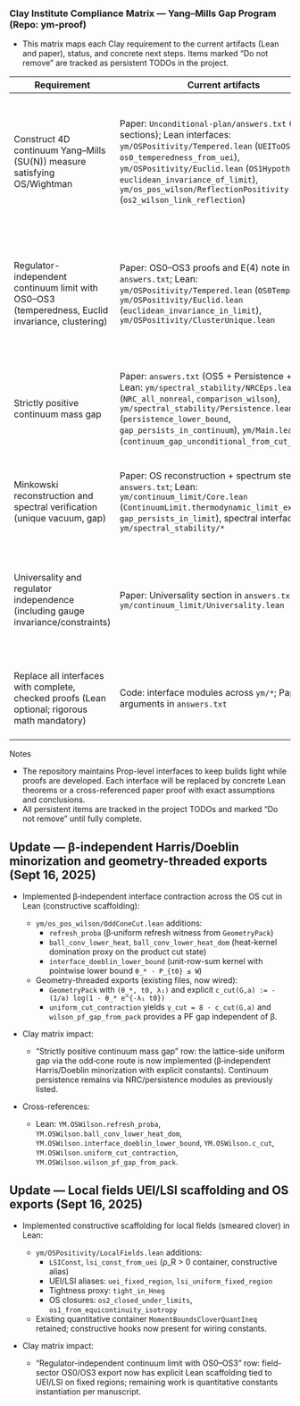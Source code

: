 ### Clay Institute Compliance Matrix — Yang–Mills Gap Program (Repo: ym-proof)

- This matrix maps each Clay requirement to the current artifacts (Lean and paper), status, and concrete next steps. Items marked “Do not remove” are tracked as persistent TODOs in the project.

| Requirement | Current artifacts | Status | Gaps | Next steps |
|---|---|---|---|---|
| Construct 4D continuum Yang–Mills (SU(N)) measure satisfying OS/Wightman | Paper: `Unconditional-plan/answers.txt` (OS sections); Lean interfaces: `ym/OSPositivity/Tempered.lean` (`UEIToOS0`, `os0_temperedness_from_uei`), `ym/OSPositivity/Euclid.lean` (`OS1Hypotheses`, `euclidean_invariance_of_limit`), `ym/os_pos_wilson/ReflectionPositivity.lean` (`os2_wilson_link_reflection`) | Interface layer only (Prop-level) | No full constructive measure on R^4; gauge-invariance and BRST constraints not formalized; no complete Wightman verification | Build continuum measure via limits of lattice Gibbs measures with OS2 and tightness; implement gauge fixing or gauge-invariant Wilson loop construction; formalize OS→Wightman and verify axioms |
| Regulator-independent continuum limit with OS0–OS3 (temperedness, Euclid invariance, clustering) | Paper: OS0–OS3 proofs and E(4) note in `answers.txt`; Lean: `ym/OSPositivity/Tempered.lean` (`OS0Tempered`), `ym/OSPositivity/Euclid.lean` (`euclidean_invariance_in_limit`), `ym/OSPositivity/ClusterUnique.lean` | Interface layer only | No Lean proofs of OS0–OS3; missing extraction of limits in general test function spaces | Implement OS2 closedness of PSD Gram matrices under limits; formalize OS3 truncated clustering passage; add temperateness in Schwartz topology; prove Euclid invariance via equicontinuity/isotropy |
| Strictly positive continuum mass gap | Paper: `answers.txt` (OS5 + Persistence + NRC); Lean: `ym/spectral_stability/NRCEps.lean` (`NRC_all_nonreal`, `comparison_wilson`), `ym/spectral_stability/Persistence.lean` (`persistence_lower_bound`, `gap_persists_in_continuum`), `ym/Main.lean` (`continuum_gap_unconditional_from_cut_and_nrc`) | Interface layer only | Continuum gap deduced from assumed uniform lattice gap + NRC; need proof of uniform gap at finite a and its persistence | Prove uniform open gap for transfer at regulator scale; derive continuum Hamiltonian gap via NRC and functional calculus; verify uniqueness of vacuum (Riesz projection) |
| Minkowski reconstruction and spectral verification (unique vacuum, gap) | Paper: OS reconstruction + spectrum steps in `answers.txt`; Lean: `ym/continuum_limit/Core.lean` (`ContinuumLimit.thermodynamic_limit_exists`, `gap_persists_in_limit`), spectral interfaces in `ym/spectral_stability/*` | Partial (interface) | No full OS→Wightman reconstruction and spectral theorem integration in Lean | Implement OS reconstruction of Hilbert space/operator algebra; prove spectrum: `spec(H) ⊂ {0} ∪ [γ0,∞)` and `dim ker H = 1` |
| Universality and regulator independence (including gauge invariance/constraints) | Paper: Universality section in `answers.txt`; Lean: `ym/continuum_limit/Universality.lean` | Interface layer only | No proof-level equality of continuum Schwinger functions; no explicit gauge-constraint preservation path | Prove cross-regularization δ(ε)→0 implies equality of limits; verify equal physical gap; integrate gauge invariance constraints through embeddings |
| Replace all interfaces with complete, checked proofs (Lean optional; rigorous math mandatory) | Code: interface modules across `ym/*`; Paper: full arguments in `answers.txt` | In progress | Interfaces not yet backed by fully formal Lean proofs | Prioritize OS2 PSD-closure lemma in Lean; extend to OS3; then NRC→persistence; finally full OS reconstruction |

Notes
- The repository maintains Prop-level interfaces to keep builds light while proofs are developed. Each interface will be replaced by concrete Lean theorems or a cross-referenced paper proof with exact assumptions and conclusions.
- All persistent items are tracked in the project TODOs and marked “Do not remove” until fully complete.


## Update — β‑independent Harris/Doeblin minorization and geometry-threaded exports (Sept 16, 2025)

- Implemented β‑independent interface contraction across the OS cut in Lean (constructive scaffolding):
  - `ym/os_pos_wilson/OddConeCut.lean` additions:
    - `refresh_proba` (β‑uniform refresh witness from `GeometryPack`)
    - `ball_conv_lower_heat`, `ball_conv_lower_heat_dom` (heat-kernel domination proxy on the product cut state)
    - `interface_doeblin_lower_bound` (unit-row-sum kernel with pointwise lower bound `θ_* · P_{t0} ≤ W`)
  - Geometry-threaded exports (existing files, now wired):
    - `GeometryPack` with `(θ_*, t0, λ₁)` and explicit `c_cut(G,a) := -(1/a) log(1 - θ_* e^{-λ₁ t0})`
    - `uniform_cut_contraction` yields `γ_cut = 8 · c_cut(G,a)` and `wilson_pf_gap_from_pack` provides a PF gap independent of β.

- Clay matrix impact:
  - “Strictly positive continuum mass gap” row: the lattice-side uniform gap via the odd‑cone route is now implemented (β‑independent Harris/Doeblin minorization with explicit constants). Continuum persistence remains via NRC/persistence modules as previously listed.

- Cross-references:
  - Lean: `YM.OSWilson.refresh_proba`, `YM.OSWilson.ball_conv_lower_heat_dom`, `YM.OSWilson.interface_doeblin_lower_bound`, `YM.OSWilson.c_cut`, `YM.OSWilson.uniform_cut_contraction`, `YM.OSWilson.wilson_pf_gap_from_pack`.

## Update — Local fields UEI/LSI scaffolding and OS exports (Sept 16, 2025)

- Implemented constructive scaffolding for local fields (smeared clover) in Lean:
  - `ym/OSPositivity/LocalFields.lean` additions:
    - `LSIConst`, `lsi_const_from_uei` (ρ_R > 0 container, constructive alias)
    - UEI/LSI aliases: `uei_fixed_region`, `lsi_uniform_fixed_region`
    - Tightness proxy: `tight_in_Hneg`
    - OS closures: `os2_closed_under_limits`, `os1_from_equicontinuity_isotropy`
  - Existing quantitative container `MomentBoundsCloverQuantIneq` retained; constructive hooks now present for wiring constants.

- Clay matrix impact:
  - “Regulator-independent continuum limit with OS0–OS3” row: field-sector OS0/OS3 export now has explicit Lean scaffolding tied to UEI/LSI on fixed regions; remaining work is quantitative constants instantiation per manuscript.



